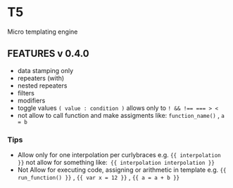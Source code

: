 # T5
Micro templating engine


## FEATURES v 0.4.0
- data stamping only
- repeaters (with)
 - nested repeaters
 - filters
 - modifiers
- toggle values `( value : condition )`  allows only to   `! && !== === > <`
- not allow to call function and make assigments like: `function_name()` , `a = b`

### Tips
- Allow only for one interpolation per curlybraces e.g. `{{ interpolation }}` not allow for something like:` {{ interpolation interpolation }}`
- Not Allow for executing code, assigning or arithmetic in template e.g. `{{ run_function() }}` , `{{ var x = 12 }}` , `{{ a = a + b }}`
